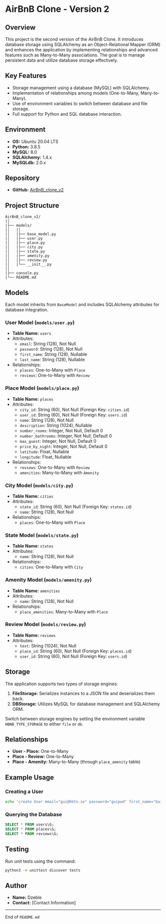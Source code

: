 # AirBnB Clone - Version 2

## Overview
This project is the second version of the AirBnB Clone. It introduces database storage using SQLAlchemy as an Object-Relational Mapper (ORM) and enhances the application by implementing relationships and advanced features such as Many-to-Many associations. The goal is to manage persistent data and utilize database storage effectively.

## Key Features
- Storage management using a database (MySQL) with SQLAlchemy.
- Implementation of relationships among models (One-to-Many, Many-to-Many).
- Use of environment variables to switch between database and file storage.
- Full support for Python and SQL database interaction.

## Environment
- **OS:** Ubuntu 20.04 LTS
- **Python:** 3.8.5
- **MySQL:** 8.0
- **SQLAlchemy:** 1.4.x
- **MySQLdb:** 2.0.x

## Repository
- **GitHub:** [AirBnB_clone_v2](https://github.com/username/AirBnB_clone_v2)

## Project Structure
```
AirBnB_clone_v2/
|│
|├── models/
|│   |│
|│   |├── base_model.py
|│   |├── user.py
|│   |├── place.py
|│   |├── city.py
|│   |├── state.py
|│   |├── amenity.py
|│   |├── review.py
|│   |└── __init__.py
|│
|├── console.py
|└── README.md
```

## Models
Each model inherits from `BaseModel` and includes SQLAlchemy attributes for database integration.

### User Model (`models/user.py`)
- **Table Name:** `users`
- Attributes:
  - `email`: String (128), Not Null
  - `password`: String (128), Not Null
  - `first_name`: String (128), Nullable
  - `last_name`: String (128), Nullable
- Relationships:
  - `places`: One-to-Many with `Place`
  - `reviews`: One-to-Many with `Review`

### Place Model (`models/place.py`)
- **Table Name:** `places`
- Attributes:
  - `city_id`: String (60), Not Null (Foreign Key: `cities.id`)
  - `user_id`: String (60), Not Null (Foreign Key: `users.id`)
  - `name`: String (128), Not Null
  - `description`: String (1024), Nullable
  - `number_rooms`: Integer, Not Null, Default 0
  - `number_bathrooms`: Integer, Not Null, Default 0
  - `max_guest`: Integer, Not Null, Default 0
  - `price_by_night`: Integer, Not Null, Default 0
  - `latitude`: Float, Nullable
  - `longitude`: Float, Nullable
- Relationships:
  - `reviews`: One-to-Many with `Review`
  - `amenities`: Many-to-Many with `Amenity`

### City Model (`models/city.py`)
- **Table Name:** `cities`
- Attributes:
  - `state_id`: String (60), Not Null (Foreign Key: `states.id`)
  - `name`: String (128), Not Null
- Relationships:
  - `places`: One-to-Many with `Place`

### State Model (`models/state.py`)
- **Table Name:** `states`
- Attributes:
  - `name`: String (128), Not Null
- Relationships:
  - `cities`: One-to-Many with `City`

### Amenity Model (`models/amenity.py`)
- **Table Name:** `amenities`
- Attributes:
  - `name`: String (128), Not Null
- Relationships:
  - `place_amenities`: Many-to-Many with `Place`

### Review Model (`models/review.py`)
- **Table Name:** `reviews`
- Attributes:
  - `text`: String (1024), Not Null
  - `place_id`: String (60), Not Null (Foreign Key: `places.id`)
  - `user_id`: String (60), Not Null (Foreign Key: `users.id`)

## Storage
The application supports two types of storage engines:

1. **FileStorage:** Serializes instances to a JSON file and deserializes them back.
2. **DBStorage:** Utilizes MySQL for database management and SQLAlchemy ORM.

Switch between storage engines by setting the environment variable `HBNB_TYPE_STORAGE` to either `file` or `db`.

## Relationships
- **User - Place:** One-to-Many
- **Place - Review:** One-to-Many
- **Place - Amenity:** Many-to-Many (through `place_amenity` table)

## Example Usage
### Creating a User
```bash
echo 'create User email="gui@hbtn.io" password="guipwd" first_name="Guillaume" last_name="Snow"' | HBNB_MYSQL_USER=hbnb_dev HBNB_MYSQL_PWD=hbnb_dev_pwd HBNB_MYSQL_HOST=localhost HBNB_MYSQL_DB=hbnb_dev_db HBNB_TYPE_STORAGE=db ./console.py
```

### Querying the Database
```sql
SELECT * FROM users\G;
SELECT * FROM places\G;
SELECT * FROM reviews\G;
```

## Testing
Run unit tests using the command:
```bash
python3 -m unittest discover tests
```

## Author
- **Name:** Dzeble
- **Contact:** [Contact Information]

---
End of `README.md`
